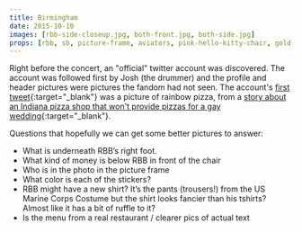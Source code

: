 ```yaml
---
title: Birmingham
date: 2015-10-10
images: [rbb-side-closeup.jpg, both-front.jpg, both-side.jpg]
props: [rbb, sb, picture-frame, aviators, pink-hello-kitty-chair, gold-crown, pink-sneakers, studded-black-choker, lunch-menu, money, picture-frame, us-marine-corps-costume]
---
```

Right before the concert, an "official" twitter account was discovered. The account was followed first by Josh (the drummer) and the profile and header pictures were pictures the fandom had not seen. The account's [first tweet](https://twitter.com/Rbbsbbofficial/status/652891111455870976){:target="_blank"} was a picture of rainbow pizza, from a [story about an Indiana pizza shop that won't provide pizzas for a gay wedding](http://www.thegatewaypundit.com/2015/04/indiana-pizza-joint-says-they-wont-cater-to-gay-weddings-internet-explodes/){:target="_blank"}.

Questions that hopefully we can get some better pictures to answer:

- What is underneath RBB’s right foot.
- What kind of money is below RBB in front of the chair
- Who is in the photo in the picture frame
- What color is each of the stickers?
- RBB might have a new shirt? It’s the pants (trousers!) from the US Marine Corps Costume but the shirt looks fancier than his tshirts? Almost like it has a bit of ruffle to it?
- Is the menu from a real restaurant / clearer pics of actual text
